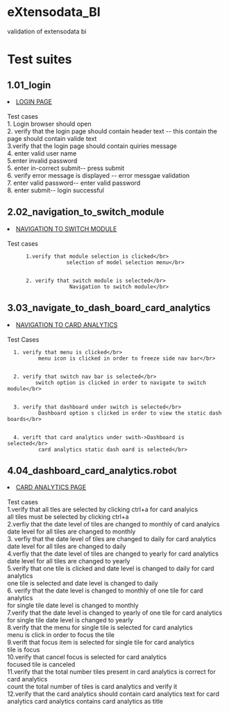 # eXtensodata_BI
validation of extensodata bi </br>
 <h1>Test suites</br></h1>
  <h2>1.01_login</br></h2>
   <li><a href="https://github.com/binacharya/eXtensodata_BI/blob/master/test_suites/01_login.robot">LOGIN PAGE</a></li></br>
   Test cases</br>
          1. Login browser should open </br>
          2. verify that the login page should contain header text -- this contain the page should contain valide text  </br>
          3.verify that the login page should contain quiries message </br>
          4. enter valid user name </br>
          5.enter invalid password </br>
          5. enter in-correct submit-- press submit  </br>
          6. verify error message is displayed -- error messgae validation </br>
          7. enter valid password-- enter valid password </br>
          8. enter submit-- login successful </br>
  <h2>2.02_navigation_to_switch_module</br></h2>
    <li><a href="https://github.com/binacharya/eXtensodata_BI/blob/master/test_suites/02_navigation_to_switch_module.robot">NAVIGATION TO SWITCH MODULE</a></li></br>
      Test cases</br>
      
      
          1.verify that module selection is clicked</br>
                       selection of model selection menu</br>
                       
                       
          2. verify that switch module is selected</br>
                        Navigation to switch module</br>
  <h2>3.03_navigate_to_dash_board_card_analytics</br></h2>
     <li><a href="https://github.com/binacharya/eXtensodata_BI/blob/master/test_suites/03_navigate_to_dash_board_card_analytics.robot">NAVIGATION TO CARD ANALYTICS</a></li></br>
    Test Cases</br>
    
    
      1. verify that menu is clicked</br>
              menu icon is clicked in order to freeze side nav bar</br>
              
              
      2. verify that switch nav bar is selected</br> 
             switch option is clicked in order to navigate to switch module</br>
             
             
      3. verify that dashboard under switch is selected</br>
              Dashboard option s clicked in order to view the static dash boards</br>
              
              
      4. verift that card analytics under swith->Dashboard is selected</br>
              card analytics static dash oard is selected</br> 
               
   <h2>4.04_dashboard_card_analytics.robot</h2>
        <li><a href="https://github.com/binacharya/eXtensodata_BI/blob/master/test_suites/04_dashboard_card_analytics.robot">CARD ANALYTICS PAGE</a></li></br>
      Test cases</br>
      1.verify that all tles are selected by clicking ctrl+a for card analyics </br>
        all tiles must be selected by clicking ctrl+a </br>
      2.verfiy that the date level of tiles are changed to monthly of card analyics </br>
        date level for all tiles are changed to monthly</br>
      3. verfiy that the date level of tiles are changed to daily for card analytics </br>
         date level for all tiles are changed to daily</br>
      4.verfiy that the date level of tiles are changed to yearly for card analytics</br>
         date level for all tiles are changed to yearly</br>
      5.verify that one tile is clicked and date level is changed to daily for card analytics</br>
        one tile is selected and date level is changed to daily</br>
      6. verify that the date level is changed to monthly of one tile for card analytics</br>
         for single tile date level is changed to monthly</br>
      7.verify that the date level is changed to yearly of one tile for card analytics</br>
        for single tile date level is changed to yearly</br>
      8.verify that the menu for single tile is selected for card analytics</br>
      menu is click in order to focus the tile</br>
      9.verift that focus item is selected for single tile for card analytics</br>
      tile is focus</br>
      10.verify that cancel focus is selected for card analytics</br>
      focused tile is canceled</br>
      11.verify that the total number tiles present in card analytics is correct for card analytics</br>
      count the total number of tiles is card analytics and verify it</br>
      12.verify that the card analytics should contain card analytics text for card analytics</r>
      card analytics contains card analytics as title</br>
      
      
      
      
    
          
     

